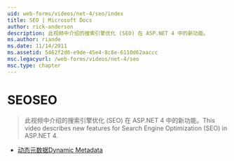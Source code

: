 ```yaml
---
uid: web-forms/videos/net-4/seo/index
title: SEO | Microsoft Docs
author: rick-anderson
description: 此视频中介绍的搜索引擎优化 (SEO) 在 ASP.NET 4 中的新功能。
ms.author: riande
ms.date: 11/14/2011
ms.assetid: 5462f2d0-e9de-45e4-8c8e-6110d62aaccc
msc.legacyurl: /web-forms/videos/net-4/seo
msc.type: chapter
---
```

<a name="seo"></a><span data-ttu-id="28b79-103">SEO</span><span class="sxs-lookup"><span data-stu-id="28b79-103">SEO</span></span>
====================
> <span data-ttu-id="28b79-104">此视频中介绍的搜索引擎优化 (SEO) 在 ASP.NET 4 中的新功能。</span><span class="sxs-lookup"><span data-stu-id="28b79-104">This video describes new features for Search Engine Optimization (SEO) in ASP.NET 4.</span></span>


- [<span data-ttu-id="28b79-105">动态元数据</span><span class="sxs-lookup"><span data-stu-id="28b79-105">Dynamic Metadata</span></span>](aspnet-4-quick-hit-dynamic-metadata.md)
